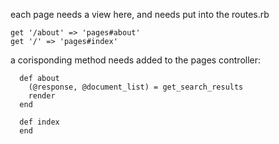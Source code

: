 each page needs a view here, and needs put into the routes.rb

```
get '/about' => 'pages#about'
get '/' => 'pages#index'
```

a corisponding method needs added to the pages controller:

```
  def about
  	(@response, @document_list) = get_search_results
	render  	
  end

  def index
  end
```